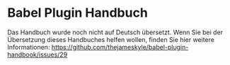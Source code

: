 # Babel Plugin Handbuch

Das Handbuch wurde noch nicht auf Deutsch übersetzt. Wenn Sie bei der Übersetzung dieses Handbuches helfen wollen, finden Sie
hier weitere Informationen:
https://github.com/thejameskyle/babel-plugin-handbook/issues/29
